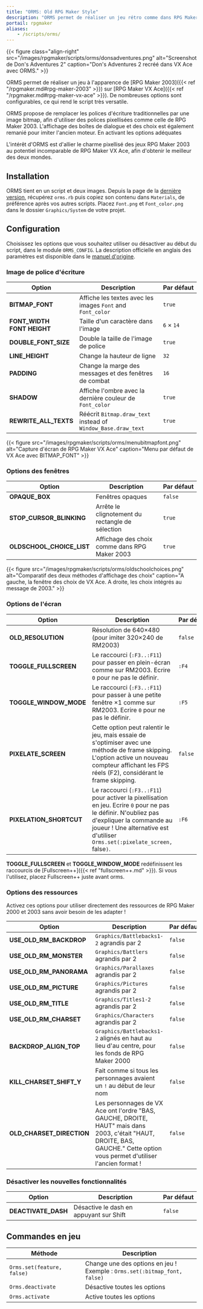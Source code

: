 ```yaml
---
title: "ORMS: Old RPG Maker Style"
description: "ORMS permet de réaliser un jeu rétro comme dans RPG Maker 2003, mais avec RPG Maker VX Ace, afin de créer des jeux pixellisés tout en profitant de la puissance de VX Ace."
portail: rpgmaker
aliases:
    - /scripts/orms/
---
```


{{< figure class="align-right" src="/images/rpgmaker/scripts/orms/donsadventures.png" alt="Screenshot de Don's Adventures 2" caption="Don's Adventures 2 recréé dans VX Ace avec ORMS." >}}

ORMS permet de réaliser un jeu à l'apparence de [RPG Maker 2003]({{< ref "/rpgmaker.md#rpg-maker-2003" >}}) sur [RPG Maker VX Ace]({{< ref "/rpgmaker.md#rpg-maker-vx-ace" >}}). De nombreuses options sont configurables, ce qui rend le script très versatile.

ORMS propose de remplacer les polices d'écriture traditionnelles par une image bitmap, afin d'utiliser des polices pixellisées comme celle de RPG Maker 2003. L'affichage des boîtes de dialogue et des choix est également remanié pour imiter l'ancien moteur. En activant les options adéquates

L'intérêt d'ORMS est d'allier le charme pixellisé des jeux RPG Maker 2003 au potentiel incomparable de RPG Maker VX Ace, afin d'obtenir le meilleur des deux mondes.

## Installation

ORMS tient en un script et deux images. Depuis la page de la [dernière version](https://github.com/RMEx/orms/releases), récupérez `orms.rb` puis copiez son contenu dans `Materials`, de préférence après vos autres scripts. Placez `Font.png` et `Font_color.png` dans le dossier `Graphics/System` de votre projet.

## Configuration

Choisissez les options que vous souhaitez utiliser ou désactiver au début du script, dans le module `ORMS_CONFIG`. La description officielle en anglais des paramètres est disponible dans le [manuel d'origine](https://github.com/RMEx/orms/blob/master/README.md).

### Image de police d'écriture

Option | Description | Par défaut
--- | --- | ---
**BITMAP_FONT** | Affiche les textes avec les images `Font` and `Font_color` | `true`
**FONT_WIDTH<br>FONT HEIGHT** | Taille d'un caractère dans l'image | `6` × `14`
**DOUBLE_FONT_SIZE** | Double la taille de l'image de police | `true`
**LINE_HEIGHT** | Change la hauteur de ligne | `32`
**PADDING** | Change la marge des messages et des fenêtres de combat | `16`
**SHADOW** | Affiche l'ombre avec la dernière couleur de `Font_color` | `true`
**REWRITE_ALL_TEXTS** | Réécrit `Bitmap.draw_text` instead of `Window_Base.draw_text` | `true`

{{< figure src="/images/rpgmaker/scripts/orms/menubitmapfont.png" alt="Capture d'écran de RPG Maker VX Ace" caption="Menu par défaut de VX Ace avec BITMAP_FONT" >}}

### Options des fenêtres

Option | Description | Par défaut
--- | --- | ---
**OPAQUE_BOX** | Fenêtres opaques | `false`
**STOP_CURSOR_BLINKING** | Arrête le clignotement du rectangle de sélection | `true`
**OLDSCHOOL_CHOICE_LIST** | Affichage des choix comme dans RPG Maker 2003 | `true`

{{< figure src="/images/rpgmaker/scripts/orms/oldschoolchoices.png" alt="Comparatif des deux méthodes d'affichage des choix" caption="A gauche, la fenêtre des choix de VX Ace. A droite, les choix intégrés au message de 2003." >}}

### Options de l'écran

Option | Description | Par défaut
--- | --- | ---
**OLD_RESOLUTION** | Résolution de 640×480 (pour imiter 320×240 de RM2003) | `false`
**TOGGLE_FULLSCREEN** | Le raccourci (`:F3..:F11`) pour passer en plein-écran comme sur RM2003. Ecrire `0` pour ne pas le définir. | `:F4`
**TOGGLE_WINDOW_MODE** | Le raccourci (`:F3..:F11`) pour passer à une petite fenêtre ×1 comme sur RM2003. Ecrire `0` pour ne pas le définir. | `:F5`
**PIXELATE_SCREEN** | Cette option peut ralentir le jeu, mais essaie de s'optimiser avec une méthode de frame skipping. L'option active un nouveau compteur affichant les FPS réels (F2), considérant le frame skipping. | `false`
**PIXELATION_SHORTCUT** | Le raccourci (`:F3..:F11`) pour activer la pixellisation en jeu. Ecrire `0` pour ne pas le définir. N'oubliez pas d'expliquer la commande au joueur ! Une alternative est d'utiliser `Orms.set(:pixelate_screen, `false`)`. | `:F6`

**TOGGLE_FULLSCREEN** et **TOGGLE_WINDOW_MODE** redéfinissent les raccourcis de [Fullscreen++]({{< ref "fullscreen++.md" >}}). Si vous l'utilisez, placez Fullscreen++ juste avant orms.

### Options des ressources

Activez ces options pour utiliser directement des ressources de RPG Maker 2000 et 2003 sans avoir besoin de les adapter !

Option | Description | Par défaut
--- | --- | ---
**USE_OLD_RM_BACKDROP** | `Graphics/Battlebacks1-2` agrandis par 2 | `false`
**USE_OLD_RM_MONSTER** | `Graphics/Battlers` agrandis par 2 | `false`
**USE_OLD_RM_PANORAMA** | `Graphics/Parallaxes` agrandis par 2 | `false`
**USE_OLD_RM_PICTURE** | `Graphics/Pictures` agrandis par 2 | `false`
**USE_OLD_RM_TITLE** | `Graphics/Titles1-2` agrandis par 2 | `false`
**USE_OLD_RM_CHARSET** | `Graphics/Characters` agrandis par 2 | `false`
**BACKDROP_ALIGN_TOP** | `Graphics/Battlebacks1-2` alignés en haut au lieu d'au centre, pour les fonds de RPG Maker 2000 | `false`
**KILL_CHARSET_SHIFT_Y** | Fait comme si tous les personnages avaient un `!` au début de leur nom | `false`
**OLD_CHARSET_DIRECTION** | Les personnages de VX Ace ont l'ordre "BAS, GAUCHE, DROITE, HAUT" mais dans 2003, c'était "HAUT, DROITE, BAS, GAUCHE." Cette option vous permet d'utiliser l'ancien format ! | `false`

### Désactiver les nouvelles fonctionnalités

Option | Description | Par défaut
--- | --- | ---
**DEACTIVATE_DASH** | Désactive le dash en appuyant sur Shift | `false`

## Commandes en jeu

Méthode | Description
--- | ---
`Orms.set(feature, false)` | Change une des options en jeu !<br>Exemple : `Orms.set(:bitmap_font, false)`
`Orms.deactivate` | Désactive toutes les options
`Orms.activate` | Active toutes les options
